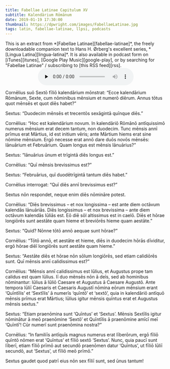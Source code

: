 ```yaml
---
title: Fabellae Latinae Capitulum XV
subtitle: Kalendārium Rōmānum
date: 2019-01-19 17:30:00
thumbnail: https://dpwright.com/images/FabellaeLatinae.jpg
tags: latin, fabellae-latinae, llpsi, podcasts
---
```


<div class="sidenote">This is an extract from *[Fabellae
Latinae][fabellae-latinae]*, the freely downloadable companion text to Hans H.
Ørberg's excellent series, *[Lingua Latina][lingua-latina]*.  It is also
available in podcast form on [iTunes][itunes], [Google Play
Music][google-play], or by searching for "Fabellae Latinae" / subscribing to
[this RSS feed][rss].</div>

<center>
<audio controls preload="none">
  <source src="https://s3.amazonaws.com/fabellaelatinae/capitula/15-KalendariumRomanum.mp3" type="audio/mpeg" />
</audio>
</center>

Cornēlius suō Sextō fīliō kalendārium mōnstrat: “Ecce kalendārium Rōmānum,
Sexte, cum nōminibus mēnsium et numerō diērum. Annus tōtus quot mēnsēs et quot
diēs habet?”

Sextus: “Duodecim mēnsēs et trecentōs sexāgintā quīnque diēs.”

Cornēlius: “Hoc est kalendārium novum. In kalendāriō Rōmānō antīquissimō
numerus mēnsium erat decem tantum, non duodecim. Tunc mēnsis annī prīmus erat
Mārtius, id est initium vēris; ante Mārtium hiems erat sine nōmine mēnsium.
Ergō necesse erat annō dare duōs novōs mēnsēs: Iānuārium et Februārium. Quam
longus est mēnsis Iānuārius?”

Sextus: “Iānuārius ūnum et trīgintā diēs longus est.”

Cornēlius: “Quī mēnsis brevissimus est?”

Sextus: “Februārius, quī duodētrīgintā tantum diēs habet.”

Cornēlius interrogat: “Quī diēs annī brevissimus est?”

Sextus nōn respondet, neque enim diēs nōmināre potest.

Cornēlius: “Diēs brevissimus – et nox longissima – est ante diem octāvum
kalendās Iānuāriās.  Diēs longissimus – et nox brevissima – ante diem octāvum
kalendās Iūliās est. Eō diē sōl altissimus est in caelō. Diēs et hōrae
longiōrēs sunt aestāte quam hieme et breviōrēs hieme quam aestāte.”

Sextus: “Quid? Nōnne tōtō annō aequae sunt hōrae?”

Cornēlius: “Tōtō annō, et aestāte et hieme, diēs in duodecim hōrās dīviditur,
ergō hōrae diēī longiōrēs sunt aestāte quam hieme.”

Sextus: “Aestāte diēs et hōrae nōn sōlum longiōrēs, sed etiam calidiōrēs sunt.
Quī mēnsis annī calidissimus est?”

Cornēlius: “Mēnsis annī calidissimus est Iūlius, et Augustus prope tam calidus
est quam Iūlius. Iī duo mēnsēs nōn ā deīs, sed ab hominibus nōminantur: Iūlius
ā Iūliō Caesare et Augustus ā Caesare Augustō. Ante tempora Iūliī Caesaris et
Caesaris Augustī nōmina eōrum mēnsium erant ‘Quīntīlis’ et ‘Sextīlis’ ā numerīs
‘quīntō’ et ‘sextō’, quia in kalendāriō antīquō mēnsis prīmus erat Mārtius;
Iūlius igitur mēnsis quīntus erat et Augustus mēnsis sextus.”

Sextus: “Etiam praenōmina sunt ‘Quīntus’ et ‘Sextus’. Mēnsis Sextīlis igitur
nōminātur ā meō praenōmine ‘Sextō’ et Quīntīlis ā praenōmine amīcī meī
‘Quīntī’! Cūr numerī sunt praenōmina nostra?”

Cornēlius: “In familiīs antīquīs magnus numerus erat līberōrum, ergō fīliō
quīntō nōmen erat ‘Quīntus’ et fīliō sextō ‘Sextus’. Nunc, quia paucī sunt
līberī, etiam fīliō prīmō aut secundō praenōmen datur ‘Quīntus’, ut fīliō Iūliī
secundō, aut ‘Sextus’, ut fīliō meō prīmō.”

Sextus gaudet quod patrī eius nōn sex fīliī sunt, sed ūnus tantum!

[fabellae-latinae]: https://www.hackettpublishing.com/pdfs/FabellaeLatinae_2016_HansOrberg.pdf
[lingua-latina]: https://www.hackettpublishing.com/lingua-latina-per-se-illustrata-series
[itunes]: https://itunes.apple.com/us/podcast/fabellae-latinae/id1439859681
[google-play]: https://play.google.com/music/m/Iejungfyafunuhg4ehuhrfjerdq?t=Fabellae_Latinae
[rss]: https://s3.amazonaws.com/fabellaelatinae/feed.rss
